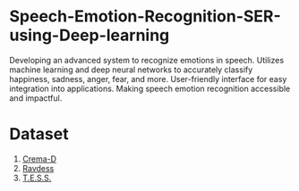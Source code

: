 # Speech-Emotion-Recognition-SER-using-Deep-learning
Developing an advanced system to recognize emotions in speech. Utilizes machine learning and deep neural networks to accurately classify happiness, sadness, anger, fear, and more. User-friendly interface for easy integration into applications. Making speech emotion recognition accessible and impactful.

# Dataset
1. [Crema-D](https://www.kaggle.com/datasets/ejlok1/cremad)
2. [Ravdess](https://www.kaggle.com/datasets/uwrfkaggler/ravdess-emotional-speech-audio)
3. [T.E.S.S.](https://www.kaggle.com/datasets/ejlok1/toronto-emotional-speech-set-tess)
